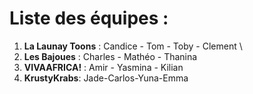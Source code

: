 # Liste des équipes :

1. **La Launay Toons** : Candice - Tom - Toby - Clement \
2. **Les Bajoues** : Charles - Mathéo - Thanina
3. **VIVAAFRICA!** : Amir - Yasmina - Kilian 
4. **KrustyKrabs**: Jade-Carlos-Yuna-Emma
